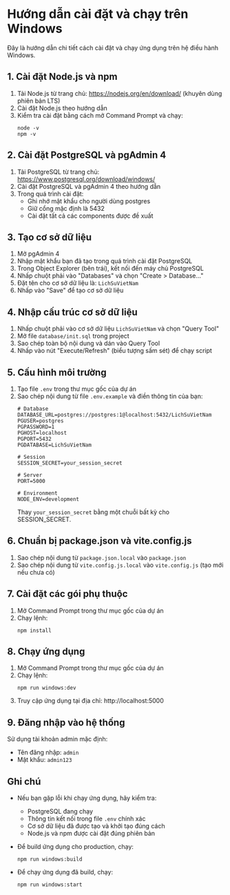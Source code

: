# Hướng dẫn cài đặt và chạy trên Windows

Đây là hướng dẫn chi tiết cách cài đặt và chạy ứng dụng trên hệ điều hành Windows.

## 1. Cài đặt Node.js và npm

1. Tải Node.js từ trang chủ: https://nodejs.org/en/download/ (khuyên dùng phiên bản LTS)
2. Cài đặt Node.js theo hướng dẫn
3. Kiểm tra cài đặt bằng cách mở Command Prompt và chạy:
   ```
   node -v
   npm -v
   ```

## 2. Cài đặt PostgreSQL và pgAdmin 4

1. Tải PostgreSQL từ trang chủ: https://www.postgresql.org/download/windows/
2. Cài đặt PostgreSQL và pgAdmin 4 theo hướng dẫn
3. Trong quá trình cài đặt:
   - Ghi nhớ mật khẩu cho người dùng postgres
   - Giữ cổng mặc định là 5432
   - Cài đặt tất cả các components được đề xuất

## 3. Tạo cơ sở dữ liệu

1. Mở pgAdmin 4
2. Nhập mật khẩu bạn đã tạo trong quá trình cài đặt PostgreSQL
3. Trong Object Explorer (bên trái), kết nối đến máy chủ PostgreSQL
4. Nhấp chuột phải vào "Databases" và chọn "Create > Database..."
5. Đặt tên cho cơ sở dữ liệu là: `LichSuVietNam`
6. Nhấp vào "Save" để tạo cơ sở dữ liệu

## 4. Nhập cấu trúc cơ sở dữ liệu

1. Nhấp chuột phải vào cơ sở dữ liệu `LichSuVietNam` và chọn "Query Tool"
2. Mở file `database/init.sql` trong project
3. Sao chép toàn bộ nội dung và dán vào Query Tool
4. Nhấp vào nút "Execute/Refresh" (biểu tượng sấm sét) để chạy script

## 5. Cấu hình môi trường

1. Tạo file `.env` trong thư mục gốc của dự án
2. Sao chép nội dung từ file `.env.example` và điền thông tin của bạn:
   ```
   # Database
   DATABASE_URL=postgres://postgres:1@localhost:5432/LichSuVietNam
   PGUSER=postgres
   PGPASSWORD=1
   PGHOST=localhost
   PGPORT=5432
   PGDATABASE=LichSuVietNam

   # Session
   SESSION_SECRET=your_session_secret

   # Server
   PORT=5000

   # Environment
   NODE_ENV=development
   ```
   Thay `your_session_secret` bằng một chuỗi bất kỳ cho SESSION_SECRET.

## 6. Chuẩn bị package.json và vite.config.js

1. Sao chép nội dung từ `package.json.local` vào `package.json`
2. Sao chép nội dung từ `vite.config.js.local` vào `vite.config.js` (tạo mới nếu chưa có)

## 7. Cài đặt các gói phụ thuộc

1. Mở Command Prompt trong thư mục gốc của dự án
2. Chạy lệnh:
   ```
   npm install
   ```

## 8. Chạy ứng dụng

1. Mở Command Prompt trong thư mục gốc của dự án
2. Chạy lệnh:
   ```
   npm run windows:dev
   ```
3. Truy cập ứng dụng tại địa chỉ: http://localhost:5000

## 9. Đăng nhập vào hệ thống

Sử dụng tài khoản admin mặc định:
- Tên đăng nhập: `admin`
- Mật khẩu: `admin123`

## Ghi chú

- Nếu bạn gặp lỗi khi chạy ứng dụng, hãy kiểm tra:
  - PostgreSQL đang chạy
  - Thông tin kết nối trong file `.env` chính xác
  - Cơ sở dữ liệu đã được tạo và khởi tạo đúng cách
  - Node.js và npm được cài đặt đúng phiên bản

- Để build ứng dụng cho production, chạy:
  ```
  npm run windows:build
  ```

- Để chạy ứng dụng đã build, chạy:
  ```
  npm run windows:start
  ```